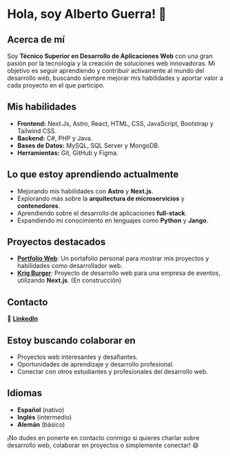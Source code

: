 # Hola, soy Alberto Guerra! 👋

## Acerca de mí
Soy **Técnico Superior en Desarrollo de Aplicaciones Web** con una gran pasión por la tecnología y la creación de soluciones web innovadoras. Mi objetivo es seguir aprendiendo y contribuir activamente al mundo del desarrollo web, buscando siempre mejorar mis habilidades y aportar valor a cada proyecto en el que participo.

## Mis habilidades
- **Frontend:** Next.Js, Astro, React, HTML, CSS, JavaScript, Bootstrap y Tailwind CSS.
- **Backend:** C#, PHP y Java.
- **Bases de Datos:** MySQL, SQL Server y MongoDB.
- **Herramientas:** Git, GitHub y Figma.

## Lo que estoy aprendiendo actualmente
- Mejorando mis habilidades con **Astro** y **Next.js**.
- Explorando más sobre la **arquitectura de microservicios** y **contenedores**.
- Aprendiendo sobre el desarrollo de aplicaciones **full-stack**.
- Expandiendo mi conocimiento en lenguajes como **Python** y **Jango**.

## Proyectos destacados
- [**Portfolio Web**](https://albertoguerra.vercel.app/): Un portafolio personal para mostrar mis proyectos y habilidades como desarrollador web.
- [**Krig Burger**](https://github.com/Krig4/Portfolio): Proyecto de desarrollo web para una empresa de eventos, utilizando **Next.js**. (En construcción)

## Contacto
📧 [**LinkedIn**](https://www.linkedin.com/in/albertogmartin/) 

## Estoy buscando colaborar en
- Proyectos web interesantes y desafiantes.
- Oportunidades de aprendizaje y desarrollo profesional.
- Conectar con otros estudiantes y profesionales del desarrollo web.

## Idiomas
- **Español** (nativo)
- **Inglés** (intermedio)
- **Alemán** (básico)

¡No dudes en ponerte en contacto conmigo si quieres charlar sobre desarrollo web, colaborar en proyectos o simplemente conectar! 😄

